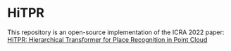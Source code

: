 # HiTPR
This repository is an open-source implementation of the ICRA 2022 paper: [HiTPR: Hierarchical Transformer for Place Recognition in Point Cloud](https://arxiv.org/abs/2204.05481)